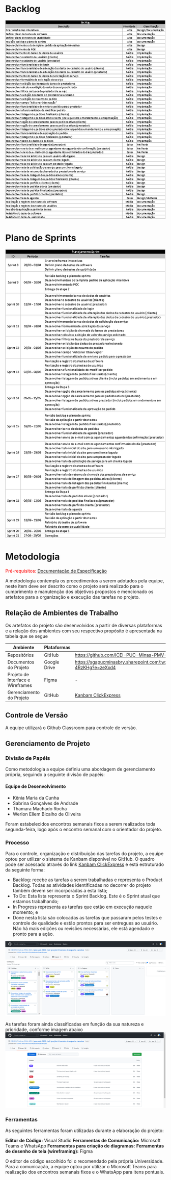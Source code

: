 # Backlog

![Backlog](img/backlog.png)

# Plano de Sprints

![Plano de Sprints](img/plano_de_sprints.png)

# Metodologia

<span style="color:red">Pré-requisitos: <a href="2-Especificação do Projeto.md"> Documentação de Especificação</a></span>

A metodologia contempla os procedimentos a serem adotados pela equipe, neste item deve ser descrito como o projeto será realizado para o cumprimento e manutenção dos objetivos propostos e mencionado os artefatos para a organização e execução das tarefas no projeto.

## Relação de Ambientes de Trabalho

Os artefatos do projeto são desenvolvidos a partir de diversas plataformas e a relação dos ambientes com seu respectivo propósito é apresentada na tabela que se segue

|Ambiente|Plataformas|Link de Acesso|
|--------|-----------|--------------|
|Repositórios|GitHub|https://github.com/ICEI-PUC-Minas-PMV-ADS/pmv-ads-2022-1-e2-proj-int-t1-servico-transporte-carretos|
|Documentos do Projeto|Google Drive|https://sgapucminasbry.sharepoint.com/:w:/g/personal/1126339_sga_pucminas_br/EeV5cUEOqtROvHriP_aFDpgBBlGeIp2rTwDOwsP-4RzKHg?e=zeXxd4|
|Projeto de Interface e Wireframes|Figma| - |
|Gerenciamento do Projeto|GitHub|[Kanbam ClickExpress](https://github.com/ICEI-PUC-Minas-PMV-ADS/pmv-ads-2022-1-e2-proj-int-t1-servico-transporte-carretos/projects/1)|

## Controle de Versão

A equipe utilizará o Github Classroom para controle de versão.

## Gerenciamento de Projeto

### Divisão de Papéis

Como metodologia a equipe definiu uma abordagem de gerenciamento própria, seguindo a seguinte divisão de papéis:  

#### Equipe de Desenvolvimento

* Kênia Maria da Cunha  
* Sabrina Gonçalves de Andrade 
* Thamara Machado Rocha 
* Werlon Ellem Bicalho de Oliveira

Foram estabelecidos encontros semanais fixos a serem realizados toda segunda-feira, logo após o encontro semanal com o orientador do projeto. 

### Processo

Para o controle, organização e distribuição das tarefas do projeto, a equipe optou por utilizar o sistema de Kanbam disponível no GitHub. O quadro pode ser acessado através do link [Kanbam ClickExpress](https://github.com/ICEI-PUC-Minas-PMV-ADS/pmv-ads-2022-1-e2-proj-int-t1-servico-transporte-carretos/projects/1) e está estruturado da seguinte forma:
* Backlog: recebe as tarefas a serem trabalhadas e representa o Product Backlog. Todas as atividades identificadas no decorrer do projeto também devem ser incorporadas a esta lista;
* To Do: Esta lista representa o Sprint Backlog. Este é o Sprint atual que estamos trabalhando;
* In Progress representa as tarefas que estão em execução naquele momento; e
* Done nesta lista são colocadas as tarefas que passaram pelos testes e controle de qualidade e estão prontos para ser entregues ao usuário. Não há mais edições ou revisões necessárias, ele está agendado e pronto para a ação. 

![Kanbam](img/Processo1.png)

As tarefas foram ainda classificadas em função da sua natureza e prioridade, conforme imagem abaixo
![Natureza e Prioridade](img/processo2.png)

### Ferramentas

As seguintes ferramentas foram utilizadas durante a elaboração do projeto:


**Editor de Código:** Visual Studio
**Ferramentas de Comunicação:** Microsoft Teams e WhatsApp
**Ferramentas para criação de diagramas:**
**Ferramentas de desenho de tela (wireframing):** Figma 

O editor de código escolhido foi o recomendado pela própria Universidade. 
Para a comunicação, a equipe optou por utilizar o Microsoft Teams para realização dos encontros semanais fixos e o WhatsApp para itens pontuais. 
